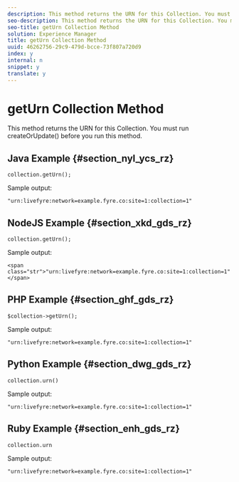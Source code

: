 ```yaml
---
description: This method returns the URN for this Collection. You must run createOrUpdate() before you run this method.
seo-description: This method returns the URN for this Collection. You must run createOrUpdate() before you run this method.
seo-title: getUrn Collection Method
solution: Experience Manager
title: getUrn Collection Method
uuid: 46262756-29c9-479d-bcce-73f807a720d9
index: y
internal: n
snippet: y
translate: y
---
```


# getUrn Collection Method

This method returns the URN for this Collection. You must run createOrUpdate() before you run this method.

## Java Example {#section_nyl_ycs_rz}

```
collection.getUrn(); 

```

Sample output:

```
"urn:livefyre:network=example.fyre.co:site=1:collection=1" 

```

## NodeJS Example {#section_xkd_gds_rz}

```
collection.getUrn(); 

```

Sample output:

```
<span class="str">"urn:livefyre:network=example.fyre.co:site=1:collection=1"</span>
```

## PHP Example {#section_ghf_gds_rz}

```
$collection->getUrn(); 

```

Sample output:

```
"urn:livefyre:network=example.fyre.co:site=1:collection=1" 

```

## Python Example {#section_dwg_gds_rz}

```
collection.urn() 

```

Sample output:

```
"urn:livefyre:network=example.fyre.co:site=1:collection=1" 

```

## Ruby Example {#section_enh_gds_rz}

```
collection.urn
```

Sample output:

```
"urn:livefyre:network=example.fyre.co:site=1:collection=1" 

```


